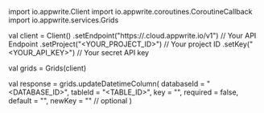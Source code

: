 import io.appwrite.Client
import io.appwrite.coroutines.CoroutineCallback
import io.appwrite.services.Grids

val client = Client()
    .setEndpoint("https://<REGION>.cloud.appwrite.io/v1") // Your API Endpoint
    .setProject("<YOUR_PROJECT_ID>") // Your project ID
    .setKey("<YOUR_API_KEY>") // Your secret API key

val grids = Grids(client)

val response = grids.updateDatetimeColumn(
    databaseId = "<DATABASE_ID>",
    tableId = "<TABLE_ID>",
    key = "",
    required = false,
    default = "",
    newKey = "" // optional
)
